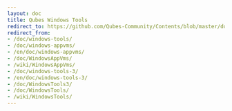 ```yaml
---
layout: doc
title: Qubes Windows Tools
redirect_to: https://github.com/Qubes-Community/Contents/blob/master/docs/os/windows-tools.md
redirect_from:
- /doc/windows-tools/
- /doc/windows-appvms/
- /en/doc/windows-appvms/
- /doc/WindowsAppVms/
- /wiki/WindowsAppVms/
- /doc/windows-tools-3/
- /en/doc/windows-tools-3/
- /doc/WindowsTools3/
- /doc/WindowsTools/
- /wiki/WindowsTools/
---
```


